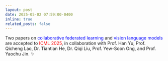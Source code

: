 ```yaml
---
layout: post
date: 2025-05-02 07:59:00-0400
inline: true
related_posts: false
---
```


Two papers on <font color=Blue>collaborative federated learning</font> and <font color=Blue>vision language models</font> are accepted to <font color=red>ICML 2025</font>, in collaboration with Prof. Han Yu,  Prof. Qicheng Lao, Dr. Tiantian He, Dr. Qiqi Liu, Prof. Yew-Soon Ong, and Prof. Yaochu Jin. :sparkles: 
